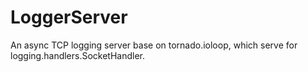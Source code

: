 # LoggerServer
An async TCP logging server base on tornado.ioloop, which serve for logging.handlers.SocketHandler.
